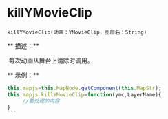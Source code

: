 # killYMovieClip

`killYMovieClip(动画：YMovieClip，图层名：String)`



** 描述：**

 每次动画从舞台上清除时调用。



** 示例：**

```javascript
this.mapjs=this.MapNode.getComponent(this.MapStr);              
this.mapjs.killYMovieClip=function(ymc,LayerName){ 
     //要处理的内容                                                              
}
```         

